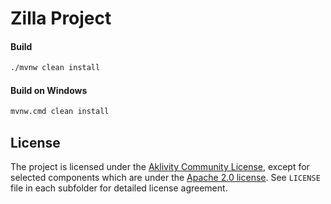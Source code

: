 # Zilla Project

#### Build
```bash
./mvnw clean install
```
#### Build on Windows
```bash
mvnw.cmd clean install
```

## License

The project is licensed under the [Aklivity Community License](LICENSE-AklivityCommunity), except for selected components
which are under the [Apache 2.0 license](LICENSE-Apache).
See `LICENSE` file in each subfolder for detailed license agreement.
